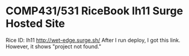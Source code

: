 # COMP431/531 RiceBook lh11 Surge Hosted Site
Rice ID: lh11
http://wet-edge.surge.sh/
After I run deploy, I got this link. However, it shows "project not found."


